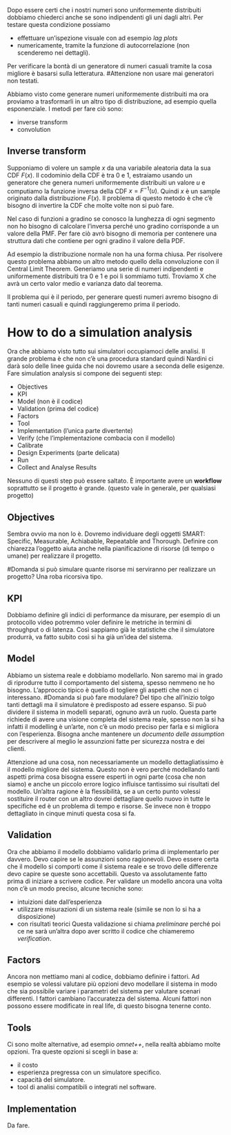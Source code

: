Dopo essere certi che i nostri numeri sono uniformemente distribuiti dobbiamo chiederci anche se sono indipendenti gli uni dagli altri. Per testare questa condizione possiamo 
- effettuare un’ispezione visuale con ad esempio *lag plots*
- numericamente, tramite la funzione di autocorrelazione (non scenderemo nei dettagli).

Per verificare la bontà di un generatore di numeri casuali tramite la cosa migliore è basarsi sulla letteratura. 
#Attenzione non usare mai generatori non testati. 

Abbiamo visto come generare numeri uniformemente distribuiti ma ora proviamo a trasformarli in un altro tipo di distribuzione, ad esempio quella esponenziale. 
I metodi per fare ciò sono:
- inverse transform 
- convolution

## Inverse transform

Supponiamo di volere un sample $x$ da una variabile aleatoria data la sua CDF $F(x)$. Il codominio della CDF è tra 0 e 1, estraiamo usando un generatore che genera numeri uniformemente distribuiti un valore $u$ e computiamo la funzione inversa della CDF $x = F^{-1}(u)$. Quindi $x$ è un sample originato dalla distribuzione $F(x)$. 
Il problema di questo metodo è che c’è bisogno di invertire la CDF che molte volte non si può fare.

Nel caso di funzioni a gradino se conosco la lunghezza di ogni segmento non ho bisogno di calcolare l’inversa perché uno gradino corrisponde a un valore della PMF. 
Per fare ciò avrò bisogno di memoria per contenere una struttura dati che contiene per ogni gradino il valore della PDF.

Ad esempio la distribuzione normale non ha una forma chiusa. Per risolvere questo problema abbiamo un altro metodo quello della convoluzione con il Central Limit Theorem. Generiamo una serie di numeri indipendenti e uniformemente distribuiti tra 0 e 1 e poi li sommiamo tutti. Troviamo X che avrà un certo valor medio e varianza dato dal teorema. 

Il problema qui è il periodo, per generare questi numeri avremo bisogno di tanti numeri casuali e quindi raggiungeremo prima il periodo.

# How to do a simulation analysis

Ora che abbiamo visto tutto sui simulatori occupiamoci delle analisi. Il grande problema è che non c’è una procedura standard quindi Nardini ci darà solo delle linee guida che noi dovremo usare a seconda delle esigenze. 
Fare simulation analysis si compone dei seguenti step:
- Objectives
- KPI
- Model (non è il codice)
- Validation (prima del codice)
- Factors
- Tool
- Implementation (l’unica parte divertente)
- Verify (che l’implementazione combacia con il modello)
- Calibrate
- Design Experiments (parte delicata)
- Run
- Collect and Analyse Results

Nessuno di questi step può essere saltato. È importante avere un **workflow** soprattutto se il progetto è grande. (questo vale in generale, per qualsiasi progetto)

## Objectives

Sembra ovvio ma non lo è. Dovremo individuare degli oggetti SMART: Specific, Measurable, Achiabable, Repeatable and Thorough. 
Definire con chiarezza l’oggetto aiuta anche nella pianificazione di risorse (di tempo o umane) per realizzare il progetto.

#Domanda si può simulare quante risorse mi serviranno per realizzare un progetto? Una roba ricorsiva tipo.

## KPI

Dobbiamo definire gli indici di performance da misurare, per esempio di un protocollo video potremmo voler definire le metriche in termini di throughput o di latenza. 
Così sappiamo già le statistiche che il simulatore produrrà, va fatto subito così si ha già un’idea del sistema.

## Model

Abbiamo un sistema reale e dobbiamo modellarlo. Non saremo mai in grado di riprodurre tutto il comportamento del sistema, spesso nemmeno ne ho bisogno. L’approccio tipico è quello di togliere gli aspetti che non ci interessano. 
#Domanda si può fare modulare? Del tipo che all’inizio tolgo tanti dettagli ma il simulatore è predisposto ad essere espanso. 
Si può dividere il sistema in modelli separati, ognuno avrà un ruolo. 
Questa parte richiede di avere una visione completa del sistema reale, spesso non la si ha infatti il modelling è un’arte, non c’è un modo preciso per farla e si migliora con l’esperienza.
Bisogna anche mantenere un *documento delle assumption* per descrivere al meglio le assunzioni fatte per sicurezza nostra e dei clienti.

Attenzione ad una cosa, non necessariamente un modello dettagliatissimo è il modello migliore del sistema. Questo non è vero perché modellando tanti aspetti prima cosa bisogna essere esperti in ogni parte (cosa che non siamo) e anche un piccolo errore logico influisce tantissimo sui risultati del modello. Un’altra ragione è la flessibilità, se a un certo punto volessi sostituire il router con un altro dovrei dettagliare quello nuovo in tutte le specifiche ed è un problema di tempo e risorse. Se invece non è troppo dettagliato in cinque minuti questa cosa si fa.

## Validation

Ora che abbiamo il modello dobbiamo validarlo prima di implementarlo per davvero. 
Devo capire se le assunzioni sono ragionevoli.
Devo essere certa che il modello si comporti come il sistema reale e se trovo delle differenze devo capire se queste sono accettabili. 
Questo va assolutamente fatto prima di iniziare a scrivere codice.
Per validare un modello ancora una volta non c’è un modo preciso, alcune tecniche sono:
- intuizioni date dall’esperienza
- utilizzare misurazioni di un sistema reale (simile se non lo si ha a disposizione)
- con risultati teorici
Questa validazione si chiama *preliminare* perché poi ce ne sarà un’altra dopo aver scritto il codice che chiameremo *verification*.

## Factors

Ancora non mettiamo mani al codice, dobbiamo definire i fattori. Ad esempio se volessi valutare più opzioni devo modellare il sistema in modo che sia possibile variare i parametri del sistema per valutare scenari differenti. 
I fattori cambiano l’accuratezza del sistema.
Alcuni fattori non possono essere modificate in real life, di questo bisogna tenerne conto. 

## Tools

Ci sono molte alternative, ad esempio *omnet++*, nella realtà abbiamo molte opzioni. Tra queste opzioni si scegli in base a:
- il costo
- esperienza pregressa con un simulatore specifico.
- capacità del simulatore.
- tool di analisi compatibili o integrati nel software.

## Implementation

Da fare.